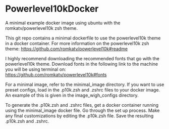 # Powerlevel10kDocker
A minimal example docker image using ubuntu with the romkatv/powerlevel10k zsh theme.

This git repo contains a minimal dockerfile to use the powerlevel10k theme in a docker container. For more information on the powerlevel10k zsh theme: https://github.com/romkatv/powerlevel10k#readme

I highly recommend downloading the recommended fonts that go with the powerlevel10k theme. Download fonts in the following link to the machine you will be using terminal on: https://github.com/romkatv/powerlevel10k#fonts

For a minimal image, refer to the minimal_image directory. If you want to use preset configs, load in the .p10k.zsh and .zshrc files to your docker image. An example of this is given in the image_wigh_configs directory.

To generate the .p10k.zsh and .zshrc files, get a docker container running using the minimal_image docker file. Go through the set up process. Make any final customizations by editing the .p10k.zsh file. Save the resulting .p10k.zsh and .zshrc.
